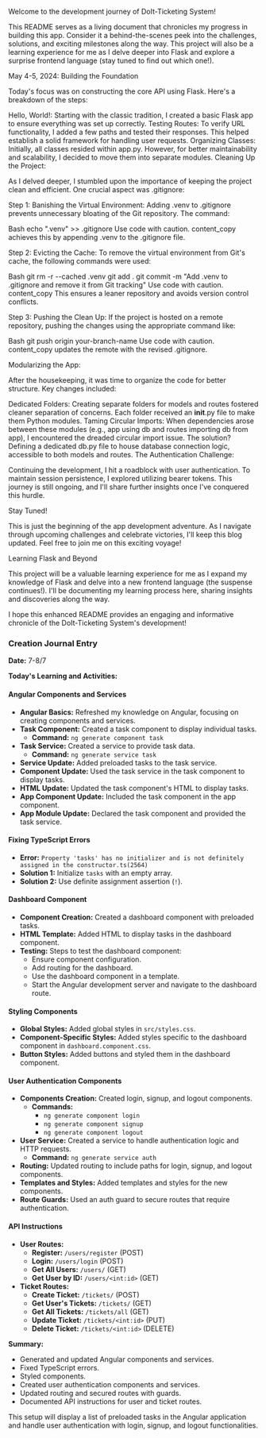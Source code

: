 Welcome to the development journey of DoIt-Ticketing System!

This README serves as a living document that chronicles my progress in building this app. Consider it a behind-the-scenes peek into the challenges, solutions, and exciting milestones along the way.  This project will also be a learning experience for me as I delve deeper into Flask and explore a surprise frontend language (stay tuned to find out which one!).

May 4-5, 2024: Building the Foundation

Today's focus was on constructing the core API using Flask. Here's a breakdown of the steps:

Hello, World!: Starting with the classic tradition, I created a basic Flask app to ensure everything was set up correctly.
Testing Routes: To verify URL functionality, I added a few paths and tested their responses. This helped establish a solid framework for handling user requests.
Organizing Classes: Initially, all classes resided within app.py. However, for better maintainability and scalability, I decided to move them into separate modules.
Cleaning Up the Project:

As I delved deeper, I stumbled upon the importance of keeping the project clean and efficient. One crucial aspect was .gitignore:

Step 1: Banishing the Virtual Environment: Adding .venv to .gitignore prevents unnecessary bloating of the Git repository. The command:

Bash
echo ".venv" >> .gitignore
Use code with caution.
content_copy
achieves this by appending .venv to the .gitignore file.

Step 2: Evicting the Cache: To remove the virtual environment from Git's cache, the following commands were used:

Bash
git rm -r --cached .venv
git add .
git commit -m "Add .venv to .gitignore and remove it from Git tracking"
Use code with caution.
content_copy
This ensures a leaner repository and avoids version control conflicts.

Step 3: Pushing the Clean Up: If the project is hosted on a remote repository, pushing the changes using the appropriate command like:

Bash
git push origin your-branch-name
Use code with caution.
content_copy
updates the remote with the revised .gitignore.

Modularizing the App:

After the housekeeping, it was time to organize the code for better structure. Key changes included:

Dedicated Folders: Creating separate folders for models and routes fostered cleaner separation of concerns. Each folder received an __init__.py file to make them Python modules.
Taming Circular Imports: When dependencies arose between these modules (e.g., app using db and routes importing db from app), I encountered the dreaded circular import issue. The solution? Defining a dedicated db.py file to house database connection logic, accessible to both models and routes.
The Authentication Challenge:

Continuing the development, I hit a roadblock with user authentication. To maintain session persistence, I explored utilizing bearer tokens. This journey is still ongoing, and I'll share further insights once I've conquered this hurdle.

Stay Tuned!

This is just the beginning of the app development adventure. As I navigate through upcoming challenges and celebrate victories, I'll keep this blog updated. Feel free to join me on this exciting voyage!

Learning Flask and Beyond

This project will be a valuable learning experience for me as I expand my knowledge of Flask and delve into a new frontend language (the suspense continues!). I'll be documenting my learning process here, sharing insights and discoveries along the way.

I hope this enhanced README provides an engaging and informative chronicle of the DoIt-Ticketing System's development!


### Creation Journal Entry

**Date:** 7-8/7

**Today's Learning and Activities:**

#### Angular Components and Services
- **Angular Basics:** Refreshed my knowledge on Angular, focusing on creating components and services.
- **Task Component:** Created a task component to display individual tasks.
  - **Command:** `ng generate component task`
- **Task Service:** Created a service to provide task data.
  - **Command:** `ng generate service task`
- **Service Update:** Added preloaded tasks to the task service.
- **Component Update:** Used the task service in the task component to display tasks.
- **HTML Update:** Updated the task component's HTML to display tasks.
- **App Component Update:** Included the task component in the app component.
- **App Module Update:** Declared the task component and provided the task service.

#### Fixing TypeScript Errors
- **Error:** `Property 'tasks' has no initializer and is not definitely assigned in the constructor.ts(2564)`
- **Solution 1:** Initialize `tasks` with an empty array.
- **Solution 2:** Use definite assignment assertion (`!`).

#### Dashboard Component
- **Component Creation:** Created a dashboard component with preloaded tasks.
- **HTML Template:** Added HTML to display tasks in the dashboard component.
- **Testing:** Steps to test the dashboard component:
  - Ensure component configuration.
  - Add routing for the dashboard.
  - Use the dashboard component in a template.
  - Start the Angular development server and navigate to the dashboard route.

#### Styling Components
- **Global Styles:** Added global styles in `src/styles.css`.
- **Component-Specific Styles:** Added styles specific to the dashboard component in `dashboard.component.css`.
- **Button Styles:** Added buttons and styled them in the dashboard component.

#### User Authentication Components
- **Components Creation:** Created login, signup, and logout components.
  - **Commands:** 
    - `ng generate component login`
    - `ng generate component signup`
    - `ng generate component logout`
- **User Service:** Created a service to handle authentication logic and HTTP requests.
  - **Command:** `ng generate service auth`
- **Routing:** Updated routing to include paths for login, signup, and logout components.
- **Templates and Styles:** Added templates and styles for the new components.
- **Route Guards:** Used an auth guard to secure routes that require authentication.

#### API Instructions
- **User Routes:**
  - **Register:** `/users/register` (POST)
  - **Login:** `/users/login` (POST)
  - **Get All Users:** `/users/` (GET)
  - **Get User by ID:** `/users/<int:id>` (GET)
- **Ticket Routes:**
  - **Create Ticket:** `/tickets/` (POST)
  - **Get User's Tickets:** `/tickets/` (GET)
  - **Get All Tickets:** `/tickets/all` (GET)
  - **Update Ticket:** `/tickets/<int:id>` (PUT)
  - **Delete Ticket:** `/tickets/<int:id>` (DELETE)

**Summary:**
- Generated and updated Angular components and services.
- Fixed TypeScript errors.
- Styled components.
- Created user authentication components and services.
- Updated routing and secured routes with guards.
- Documented API instructions for user and ticket routes.

This setup will display a list of preloaded tasks in the Angular application and handle user authentication with login, signup, and logout functionalities.
